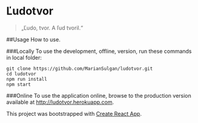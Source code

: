 # Ľudotvor

> „Ľudo, tvor. A ľud tvoril.“

##Usage
How to use.

###Locally
To use the development, offline, version, run these commands in local folder:
```shell
git clone https://github.com/MarianSulgan/ludotvor.git
cd ludotvor
npm run install
npm start
```

###Online
To use the application online, browse to the production version available at <http://ludotvor.herokuapp.com>.

This project was bootstrapped with [Create React App](https://github.com/facebookincubator/create-react-app).